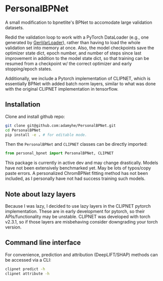 # PersonalBPNet

A small modification to bpnetlite's BPNet to accomodate large validation datasets.

Redid the validation loop to work with a PyTorch DataLoader (e.g., one generated by [GenVarLoader](https://genvarloader.readthedocs.io/en/latest/)), rather than having to load the whole validation set into memory at once. Also, the model checkpoints save the optimizer state dict, epoch number, and number of steps since last improvement in addition to the model state dict, so that training can be resumed from a checkpoint w/ the correct optimizer and early stopping/epoch states.

Additionally, we include a Pytorch implementation of CLIPNET, which is essentially BPNet with added batch norm layers, similar to what was done with the original CLIPNET implementation in tensorflow.

## Installation

Clone and install github repo:

```sh
git clone git@github.com:adamyhe/PersonalBPNet.git
cd PersonalBPNet
pip install -e . # for editable mode.
```

Then the `PersonalBPNet` and `CLIPNET` classes can be directly imported:

```python
from personal_bpnet import PersonalBPNet, CLIPNET
```

This package is currently in active dev and may change drastically. Models have not been extensively benchmarked yet. May be lots of typos/copy paste errors. A personalized ChromBPNet fitting method has not been included, as I personally have not had success training such models.

## Note about lazy layers

Because I was lazy, I decided to use lazy layers in the CLIPNET pytorch implementation. These are in early development for pytorch, so their APIs/functionality may be unstable. CLIPNET was developed with torch v2.3.1, so if those layers are misbehaving consider downgrading your torch version.

## Command line interface

For convenience, prediction and attribution (DeepLIFT/SHAP) methods can be accessed via a CLI:

```bash
clipnet predict -h
clipnet attribute -h
```
